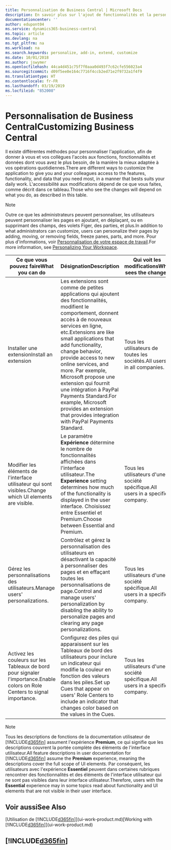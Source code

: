```yaml
---
title: Personnalisation de Business Central | Microsoft Docs
description: En savoir plus sur l'ajout de fonctionnalités et la personnalisation de Business Central.
documentationcenter: ''
author: edupont04
ms.service: dynamics365-business-central
ms.topic: article
ms.devlang: na
ms.tgt_pltfrm: na
ms.workload: na
ms.search.keywords: personalize, add-in, extend, customize
ms.date: 10/01/2018
ms.author: jswymer
ms.openlocfilehash: 44ca4d451c75f7f0aaa0d493f7c62cfe556023a4
ms.sourcegitcommit: d09f5ee0e164c7716f4ccb2ed71e2f9732a1f4f9
ms.translationtype: HT
ms.contentlocale: fr-FR
ms.lasthandoff: 03/19/2019
ms.locfileid: "852008"
---
```

# <a name="customizing-business-central"></a><span data-ttu-id="8d4be-103">Personnalisation de Business Central</span><span class="sxs-lookup"><span data-stu-id="8d4be-103">Customizing Business Central</span></span>
<span data-ttu-id="8d4be-104">Il existe différentes méthodes pour personnaliser l'application, afin de donner à vous et vos collègues l'accès aux fonctions, fonctionnalités et données dont vous avez le plus besoin, de la manière la mieux adaptée à vos opérations quotidiennes.</span><span class="sxs-lookup"><span data-stu-id="8d4be-104">There are different ways to customize the application to give you and your colleagues access to the features, functionality, and data that you need most, in a manner that bests suits your daily work.</span></span> <span data-ttu-id="8d4be-105">L'accessibilité aux modifications dépend de ce que vous faites, comme décrit dans ce tableau.</span><span class="sxs-lookup"><span data-stu-id="8d4be-105">Those who see the changes will depend on what you do, as described in this table.</span></span>

> [!NOTE]
> <span data-ttu-id="8d4be-106">Outre ce que les administrateurs peuvent personnaliser, les utilisateurs peuvent personnaliser les pages en ajoutant, en déplaçant, ou en supprimant des champs, des volets Figer, des parties, et plus.</span><span class="sxs-lookup"><span data-stu-id="8d4be-106">In addition to what administrators can customize, users can personalize their pages by adding, moving, or removing fields, freeze panes, parts, and more.</span></span> <span data-ttu-id="8d4be-107">Pour plus d'informations, voir [Personnalisation de votre espace de travail](ui-personalization-user.md).</span><span class="sxs-lookup"><span data-stu-id="8d4be-107">For more information, see [Personalizing Your Workspace](ui-personalization-user.md).</span></span>

| <span data-ttu-id="8d4be-108">Ce que vous pouvez faire</span><span class="sxs-lookup"><span data-stu-id="8d4be-108">What you can do</span></span>    |  <span data-ttu-id="8d4be-109">Désignation</span><span class="sxs-lookup"><span data-stu-id="8d4be-109">Description</span></span>  |  <span data-ttu-id="8d4be-110">Qui voit les modifications</span><span class="sxs-lookup"><span data-stu-id="8d4be-110">Who sees the changes</span></span>  |  <span data-ttu-id="8d4be-111">Plus d'informations</span><span class="sxs-lookup"><span data-stu-id="8d4be-111">More information</span></span>  |
|-----|---------------|---------|-------|
|<span data-ttu-id="8d4be-112">Installer une extension</span><span class="sxs-lookup"><span data-stu-id="8d4be-112">Install an extension</span></span>|<span data-ttu-id="8d4be-113">Les extensions sont comme de petites applications qui ajoutent des fonctionnalités, modifient le comportement, donnent accès à de nouveaux services en ligne, etc.</span><span class="sxs-lookup"><span data-stu-id="8d4be-113">Extensions are like small applications that add functionality, change behavior, provide access to new online services, and more.</span></span> <span data-ttu-id="8d4be-114">Par exemple, Microsoft propose une extension qui fournit une intégration à PayPal Payments Standard.</span><span class="sxs-lookup"><span data-stu-id="8d4be-114">For example, Microsoft provides an extension that provides integration with PayPal Payments Standard.</span></span>|<span data-ttu-id="8d4be-115">Tous les utilisateurs de toutes les sociétés.</span><span class="sxs-lookup"><span data-stu-id="8d4be-115">All users in all companies.</span></span>|[<span data-ttu-id="8d4be-116">Personnalisation à l'aide d'extensions</span><span class="sxs-lookup"><span data-stu-id="8d4be-116">Customizing Using Extensions</span></span>](ui-extensions.md)|
|<span data-ttu-id="8d4be-117">Modifier les éléments de l'interface utilisateur qui sont visibles.</span><span class="sxs-lookup"><span data-stu-id="8d4be-117">Change which UI elements are visible.</span></span>|<span data-ttu-id="8d4be-118">Le paramètre **Expérience** détermine le nombre de fonctionnalités affichées dans l'interface utilisateur.</span><span class="sxs-lookup"><span data-stu-id="8d4be-118">The **Experience** setting determines how much of the functionality is displayed in the user interface.</span></span> <span data-ttu-id="8d4be-119">Choisissez entre Essentiel et Premium.</span><span class="sxs-lookup"><span data-stu-id="8d4be-119">Choose between Essential and Premium.</span></span>|<span data-ttu-id="8d4be-120">Tous les utilisateurs d'une société spécifique.</span><span class="sxs-lookup"><span data-stu-id="8d4be-120">All users in a specific company.</span></span>|[<span data-ttu-id="8d4be-121">Modification des fonctionnalités affichées</span><span class="sxs-lookup"><span data-stu-id="8d4be-121">Changing Which Features are Displayed</span></span>](ui-experiences.md)|
|<span data-ttu-id="8d4be-122">Gérez les personnalisations des utilisateurs.</span><span class="sxs-lookup"><span data-stu-id="8d4be-122">Manage users' personalizations.</span></span>|<span data-ttu-id="8d4be-123">Contrôlez et gérez la personnalisation des utilisateurs en désactivant la capacité à personnaliser des pages et en effaçant toutes les personnalisations de page.</span><span class="sxs-lookup"><span data-stu-id="8d4be-123">Control and manage users' personalization by disabling the ability to personalize pages and clearing any page personalizations.</span></span>|<span data-ttu-id="8d4be-124">Tous les utilisateurs d'une société spécifique.</span><span class="sxs-lookup"><span data-stu-id="8d4be-124">All users in a specific company.</span></span>|[<span data-ttu-id="8d4be-125">Gérer la personnalisation en tant qu'administrateur</span><span class="sxs-lookup"><span data-stu-id="8d4be-125">Managing Personalization as an Administrator</span></span>](ui-personalization-manage.md)|
|<span data-ttu-id="8d4be-126">Activez les couleurs sur les Tableaux de bord pour signaler l'importance.</span><span class="sxs-lookup"><span data-stu-id="8d4be-126">Enable colors on Role Centers to signal importance.</span></span>|<span data-ttu-id="8d4be-127">Configurez des piles qui apparaissent sur les Tableaux de bord des utilisateurs pour inclure un indicateur qui modifie la couleur en fonction des valeurs dans les piles.</span><span class="sxs-lookup"><span data-stu-id="8d4be-127">Set up Cues that appear on users' Role Centers to include an indicator that changes color based on the values in the Cues.</span></span>|<span data-ttu-id="8d4be-128">Tous les utilisateurs d'une société spécifique.</span><span class="sxs-lookup"><span data-stu-id="8d4be-128">All users in a specific company.</span></span>|[<span data-ttu-id="8d4be-129">Configuration d'un indicateur coloré sur des piles</span><span class="sxs-lookup"><span data-stu-id="8d4be-129">Setting Up a Colored Indicator on Cues</span></span>](admin-how-set-up-colored-indicator-on-cues.md)|

> [!NOTE]
> <span data-ttu-id="8d4be-130">Tous les descriptions de fonctions de la documentation utilisateur de [!INCLUDE[d365fin](includes/d365fin_md.md)] assument l'expérience **Premium**, ce qui signifie que les descriptions couvrent la portée complète des éléments de l'interface utilisateur.</span><span class="sxs-lookup"><span data-stu-id="8d4be-130">All feature descriptions in user documentation for [!INCLUDE[d365fin](includes/d365fin_md.md)] assume the **Premium** experience, meaning the descriptions cover the full scope of UI elements.</span></span> <span data-ttu-id="8d4be-131">Par conséquent, les utilisateurs avec l'expérience **Essentiel** peuvent dans certaines rubriques rencontrer des fonctionnalités et des éléments de l'interface utilisateur qui ne sont pas visibles dans leur interface utilisateur.</span><span class="sxs-lookup"><span data-stu-id="8d4be-131">Therefore, users with the **Essential** experience may in some topics read about functionality and UI elements that are not visible in their user interface.</span></span>

## <a name="see-also"></a><span data-ttu-id="8d4be-132">Voir aussi</span><span class="sxs-lookup"><span data-stu-id="8d4be-132">See Also</span></span>
<span data-ttu-id="8d4be-133">[Utilisation de [!INCLUDE[d365fin](includes/d365fin_md.md)]](ui-work-product.md)</span><span class="sxs-lookup"><span data-stu-id="8d4be-133">[Working with [!INCLUDE[d365fin](includes/d365fin_md.md)]](ui-work-product.md)</span></span>  

## [!INCLUDE[d365fin](includes/free_trial_md.md)]  
